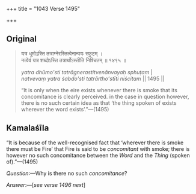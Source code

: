 +++
title = "1043 Verse 1495"

+++
## Original 
>
> यत्र धूमोऽस्ति तत्राग्नेरस्तित्वेनान्वयः स्फुटम् ।  
> नत्वेवं यत्र शब्दोऽस्ति तत्रार्थोऽस्तीति निश्चितम् ॥ १४९५ ॥ 
>
> *yatra dhūmo'sti tatrāgnerastitvenānvayaḥ sphuṭam* \|  
> *natvevaṃ yatra śabdo'sti tatrārtho'stīti niścitam* \|\| 1495 \|\| 
>
> “It is only when the eire exists whenever there is smoke that its concomitance is clearly perceived. in the case in question however, there is no such certain idea as that ‘the thing spoken of exists wherever the word exists’.”—(1495)



## Kamalaśīla

“It is because of the well-recognised fact that ‘wherever there is smoke there must be Fire’ that Fire is said to be *concomitant* with smoke; there is however no such concomitance between the *Word* and the *Thing* (spoken of).”—(1495)

*Question*:—Why is there no such *concomitance*?

*Answer*:—[*see verse 1496 next*]


